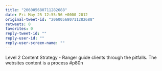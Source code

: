 ```yaml
---
title: "206005680711282688"
date: Fri May 25 12:55:56 +0000 2012
original-tweet-id: "206005680711282688"
retweets: 0
favorites: 0
reply-tweet-id: ""
reply-user-id: ""
reply-user-screen-name: ""
---
```

Level 2 Content Strategy - Ranger guide clients through the pitfalls. The websites content is a process #p80n
